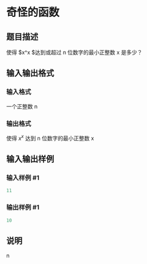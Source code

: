 # 奇怪的函数

## 题目描述

使得 $x^x $达到或超过 n 位数字的最小正整数 x 是多少？

## 输入输出格式

### 输入格式

一个正整数 n

### 输出格式

使得 $x^x$ 达到 n 位数字的最小正整数 x

## 输入输出样例

### 输入样例 #1

```cpp
11
```


### 输出样例 #1

```cpp
10
```


## 说明

n

